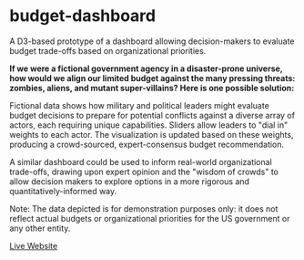# budget-dashboard
A D3-based prototype of a dashboard allowing decision-makers to evaluate budget trade-offs based on organizational priorities.

**If we were a fictional government agency in a disaster-prone universe, how would we align our limited budget against the many pressing threats: zombies, aliens, and mutant super-villains?  Here is one possible solution:**

Fictional data shows how military and political leaders might evaluate budget decisions to prepare for potential conflicts against a diverse array of actors, each requiring unique capabilities.  Sliders allow leaders to "dial in" weights to each actor.  The visualization is updated based on these weights, producing a crowd-sourced, expert-consensus budget recommendation.

A similar dashboard could be used to inform real-world organizational trade-offs, drawing upon expert opinion and the "wisdom of crowds" to allow decision makers to explore options in a more rigorous and quantitatively-informed way.

Note: The data depicted is for demonstration purposes only: it does not reflect actual budgets or organizational priorities for the US government or any other entity.

[Live Website](https://cochransean.github.io/budget-dashboard/)